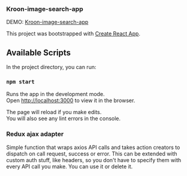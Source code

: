 ### Kroon-image-search-app

DEMO: [Kroon-image-search-app](https://kroon-studio-image-search.herokuapp.com/)


This project was bootstrapped with [Create React App](https://github.com/facebook/create-react-app).

## Available Scripts

In the project directory, you can run:

### `npm start`

Runs the app in the development mode.<br>
Open [http://localhost:3000](http://localhost:3000) to view it in the browser.

The page will reload if you make edits.<br>
You will also see any lint errors in the console.

### Redux ajax adapter

Simple function that wraps axios API calls and takes action creators to dispatch on call request, success or error. This can be extended with custom auth stuff, like headers, so you don't have to specify them with every API call you make. You can use it or delete it.

